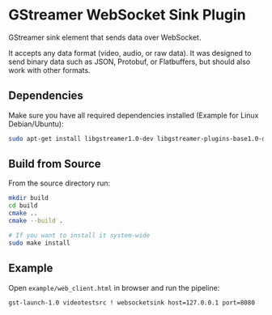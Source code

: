 # GStreamer WebSocket Sink Plugin

GStreamer sink element that sends data over WebSocket.

It accepts any data format (video, audio, or raw data). It was designed to send binary data such as JSON, Protobuf, or Flatbuffers, but should also work with other formats.

## Dependencies

Make sure you have all required dependencies installed (Example for Linux Debian/Ubuntu):

```bash
sudo apt-get install libgstreamer1.0-dev libgstreamer-plugins-base1.0-dev libwebsockets-dev cmake
```

## Build from Source

From the source directory run:

```bash
mkdir build
cd build
cmake ..
cmake --build .

# If you want to install it system-wide
sudo make install
```

## Example

Open `example/web_client.html` in browser and run the pipeline:

```bash
gst-launch-1.0 videotestsrc ! websocketsink host=127.0.0.1 port=8080
```

